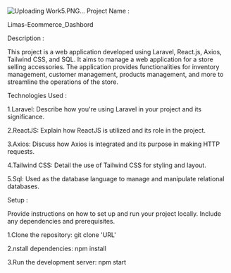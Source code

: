 
![Uploading Work5.PNG…]()
Project Name : 

Limas-Ecommerce_Dashbord

Description :

This project is a web application developed using Laravel, React.js, Axios, Tailwind CSS, and SQL. It aims to manage a web application for a store selling accessories.
The application provides functionalities for inventory management, customer management, products management, and more to streamline the operations of the store.

Technologies Used :

1.Laravel: Describe how you're using Laravel in your project and its significance.

2.ReactJS: Explain how ReactJS is utilized and its role in the project.

3.Axios: Discuss how Axios is integrated and its purpose in making HTTP requests.

4.Tailwind CSS: Detail the use of Tailwind CSS for styling and layout.

5.Sql: Used as the database language to manage and manipulate relational databases. 

Setup :

Provide instructions on how to set up and run your project locally. Include any dependencies and prerequisites.

1.Clone the repository: git clone 'URL'

2.nstall dependencies: npm install

3.Run the development server: npm start
